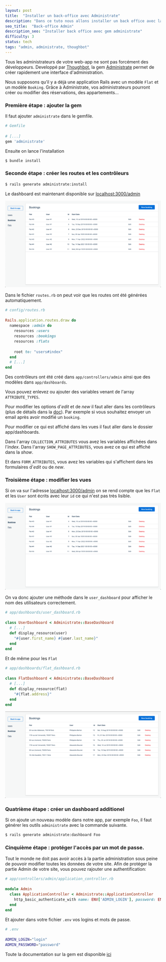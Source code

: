 ```yaml
---
layout: post
title:  "Installer un back-office avec Administrate"
description: "Dans ce tuto nous allons installer un back office avec la gem administrate."
seo_title:  "Back-office Admin"
description_seo: "Installer back office avec gem administrate"
difficulty: 3
status: tech
tags: "admin, administrate, thoughbot"
---
```


Tous les administrateurs de votre web-app ne sont pas forcément des développeurs. Developpé par [Thoughbot](https://thoughtbot.com/), la gem [Administrate](https://github.com/thoughtbot/administrate) permet de créer rapidement une interface d'administration.

Nous supposons qu’il y a déjà une application Rails avec un modèle `Flat` et un modèle `Booking`. Grâce à Administrate, vos administrateurs pourront créer ou modifier des réservations, des appartements...

### Première étape : ajouter la gem

Il faut ajouter `administrate` dans le gemfile.

```ruby
# Gemfile

# [...]
gem 'administrate'
```

Ensuite on lance l'installation

```sh
$ bundle install
```

### Seconde étape : créer les routes et les contrôleurs

```sh
$ rails generate administrate:install
```

Le dashboard est maintenant disponible sur [localhost:3000/admin](localhost:3000/admin)

<img src="/images/posts/administrate/administrate-bookings-before.png" class="image" alt="administrate">

Dans le fichier `routes.rb` on peut voir que les routes ont été générées automatiquement.

```ruby
# config/routes.rb

Rails.application.routes.draw do
  namespace :admin do
    resources :users
    resources :bookings
    resources :flats

    root to: "users#index"
  end
  # [...]
end
```

Des contrôleurs ont été créé dans `app/controllers/admin` ainsi que des modèles dans `app/dashboards`.

Vous pouvez enlevez ou ajouter des variables venant de l'array `ATTRIBUTE_TYPES`.

Pour modifier les options d'*edit* et de *new* il faut aller dans les contrôleurs (plus de détails dans la [doc](https://administrate-prototype.herokuapp.com/customizing_controller_actions)). Par exemple si vous souhaitez envoyer un email après avoir modifié un `booking`.

Pour modifier ce qui est affiché dans les vues il faut aller dans le dossier app/dashboards.

Dans l'array `COLLECTION_ATTRIBUTES` vous avez les variables affichées dans l'*index*. Dans l'array `SHOW_PAGE_ATTRIBUTES`, vous avez ce qui est affiché dans la *show*.

Et dans `FORM_ATTRIBUTES`, vous avez les variables qui s'affichent dans les formulaires d'*edit* ou de *new*.


### Troisième étape : modifier les vues

Si on va sur l'adresse [localhost:3000/admin](localhost:3000/admin) on se rend compte que les `Flat` et les `User` sont écrits avec leur `id` ce qui n'est pas très lisible.

<img src="/images/posts/administrate/administrate-bookings-before.png" class="image" alt="administrate">

On va donc ajouter une méthode dans le `user_dashboard` pour afficher le nom des utilisateurs correctement.

```ruby
# app/dashboards/user_dashboard.rb

class UserDashboard < Administrate::BaseDashboard
  # [...]
  def display_resource(user)
    "#{user.first_name} #{user.last_name}"
  end
end
```

Et de même pour les `Flat`

```ruby
# app/dashboards/flat_dashboard.rb

class FlatDashboard < Administrate::BaseDashboard
  # [...]
  def display_resource(flat)
    "#{flat.address}"
  end
end
```

<img src="/images/posts/administrate/administrate-bookings-after.png" class="image" alt="administrate">

### Quatrième étape : créer un dashboard additionel

Si on ajoute un nouveau modèle dans notre app, par exemple `Foo`, il faut générer les outils `administrate` avec la commande suivante.

```sh
$ rails generate administrate:dashboard Foo
```

### Cinquième étape : protéger l'accès par un mot de passe.

Tout le monde ne doit pas avoir accès à la partie administration sous peine de pouvoir modifier toutes les données de votre site. Afin de protéger la partie Admin de votre site, vous pouvez rajouter une authentification:

```ruby
# app/controllers/admin/application_controller.rb

module Admin
  class ApplicationController < Administrate::ApplicationController
    http_basic_authenticate_with name: ENV['ADMIN_LOGIN'], password: ENV['ADMIN_PASSWORD']
  end
end
```

Et ajouter dans votre fichier `.env` vos logins et mots de passe.

```sh
# .env

ADMIN_LOGIN="login"
ADMIN_PASSWORD="password"
```

Toute la documentation sur la gem est disponible [ici](https://administrate-prototype.herokuapp.com/)
